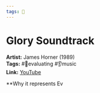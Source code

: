 ```yaml
---
tags: 🐢
---
```


# Glory Soundtrack

**Artist:** James Horner (1989)  
**Tags:** #💸evaluating #👂music  
**Link:** [YouTube](https://youtu.be/rknaqXhyYNw)

**Why it represents Ev